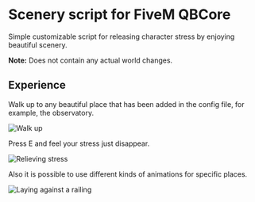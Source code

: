 # Scenery script for FiveM QBCore
Simple customizable script for releasing character stress by enjoying beautiful scenery.

<b>Note:</b> Does not contain any actual world changes.

## Experience

Walk up to any beautiful place that has been added in the config file, for example, the observatory.

![Walk up](https://i.imgur.com/JlJo8uB.png)

Press E and feel your stress just disappear.

![Relieving stress](https://i.imgur.com/VSrJls7.png)

Also it is possible to use different kinds of animations for specific places.

![Laying against a railing](https://i.imgur.com/4QpupL4.png)